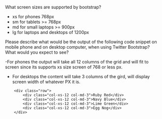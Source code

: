 What screen sizes are supported by bootstrap?
- xs for phones 768px
- sm for tablets >= 768px
- md for small laptops >= 900px
- lg for laptops and desktops of 1200px

<!-- Correct, there is also an xl class -->

Please describe what would be the output of the following code snippet on mobile phone and on desktop computer, when using Twitter Bootstrap?  What would you expect to see?

-For phones the output will take all 12 columns of the grid and will fit to screen since its supports xs size screen of 768 or less px.
- For desktops the content will take 3 columns of the gird, will display screen width of whatever PX it is.

<!-- Correct, but what does "will display screen width of whatever PX it is." refer to? -->

```
    <div class="row">
        <div class="col-xs-12 col-md-3">Ruby Red</div>
        <div class="col-xs-12 col-md-3">Navy Blue</div>
        <div class="col-xs-12 col-md-3">Lime Green</div>
        <div class="col-xs-12 col-md-3">Egg Nog</div>
    </div>
```

